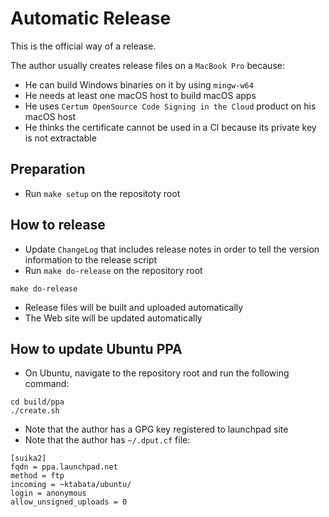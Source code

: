 Automatic Release
=================
This is the official way of a release.

The author usually creates release files on a `MacBook Pro` because:
* He can build Windows binaries on it by using `mingw-w64`
* He needs at least one macOS host to build macOS apps
* He uses `Certum OpenSource Code Signing in the Cloud` product on his macOS host
* He thinks the certificate cannot be used in a CI because its private key is not extractable

## Preparation
* Run `make setup` on the repositoty root

## How to release
* Update `ChangeLog` that includes release notes in order to tell the version information to the release script
* Run `make do-release` on the repository root
```
make do-release
```
* Release files will be built and uploaded automatically
* The Web site will be updated automatically

## How to update Ubuntu PPA
* On Ubuntu, navigate to the repository root and run the following command:
```
cd build/ppa
./create.sh
```
* Note that the author has a GPG key registered to launchpad site
* Note that the author has `~/.dput.cf` file:
```
[suika2]
fqdn = ppa.launchpad.net
method = ftp
incoming = ~ktabata/ubuntu/
login = anonymous
allow_unsigned_uploads = 0
```

